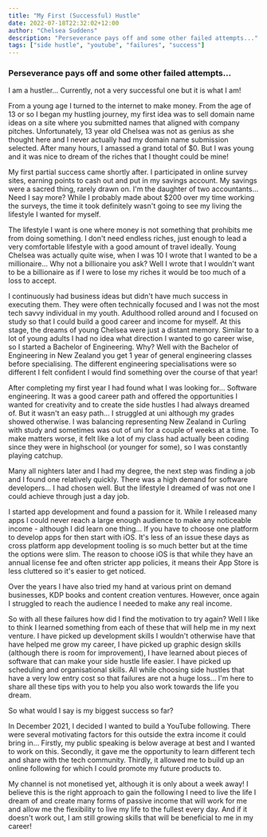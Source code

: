 ```yaml
---
title: "My First (Successful) Hustle"
date: 2022-07-18T22:32:02+12:00
author: "Chelsea Suddens"
description: "Perseverance pays off and some other failed attempts..."
tags: ["side hustle", "youtube", "failures", "success"]
---
```

### Perseverance pays off and some other failed attempts...

I am a hustler... Currently, not a very successful one but it is what I am! 

From a young age I turned to the internet to make money. From the age of 13 or so I began my hustling journey, my first idea was to sell domain name ideas on a site where you submitted names that aligned with company pitches. Unfortunately, 13 year old Chelsea was not as genius as she thought here and I never actually had my domain name submission selected. After many hours, I amassed a grand total of $0. But I was young and it was nice to dream of the riches that I thought could be mine!

My first partial success came shortly after. I participated in online survey sites, earning points to cash out and put in my savings account. My savings were a sacred thing, rarely drawn on. I'm the daughter of two accountants... Need I say more? While I probably made about $200 over my time working the surveys, the time it took definitely wasn't going to see my living the lifestyle I wanted for myself.

The lifestyle I want is one where money is not something that prohibits me from doing something. I don't need endless riches, just enough to lead a very comfortable lifestyle with a good amount of travel ideally. Young Chelsea was actually quite wise, when I was 10 I wrote that I wanted to be a millionaire... Why not a billionaire you ask? Well I wrote that I wouldn't want to be a billionaire as if I were to lose my riches it would be too much of a loss to accept.

I continuously had business ideas but didn't have much success in executing them. They were often technically focused and I was not the most tech savvy individual in my youth. Adulthood rolled around and I focused on study so that I could build a good career and income for myself. At this stage, the dreams of young Chelsea were just a distant memory. Similar to a lot of young adults I had no idea what direction I wanted to go career wise, so I started a Bachelor of Engineering. Why? Well with the Bachelor of Engineering in New Zealand you get 1 year of general engineering classes before specialising. The different engineering specialisations were so different I felt confident I would find something over the course of that year!

After completing my first year I had found what I was looking for... Software engineering. It was a good career path and offered the opportunities I wanted for creativity and to create the side hustles I had always dreamed of. But it wasn't an easy path... I struggled at uni although my grades showed otherwise. I was balancing representing New Zealand in Curling with study and sometimes was out of uni for a couple of weeks at a time. To make matters worse, it felt like a lot of my class had actually been coding since they were in highschool (or younger for some), so I was constantly playing catchup.

Many all nighters later and I had my degree, the next step was finding a job and I found one relatively quickly. There was a high demand for software developers... I had chosen well. But the lifestyle I dreamed of was not one I could achieve through just a day job.

I started app development and found a passion for it. While I released many apps I could never reach a large enough audience to make any noticeable income - although I did learn one thing... If you have to choose one platform to develop apps for then start with iOS. It's less of an issue these days as cross platform app development tooling is so much better but at the time the options were slim. The reason to choose iOS is that while they have an annual license fee and often stricter app policies, it means their App Store is less cluttered so it's easier to get noticed.

Over the years I have also tried my hand at various print on demand businesses, KDP books and content creation ventures. However, once again I struggled to reach the audience I needed to make any real income.

So with all these failures how did I find the motivation to try again? Well I like to think I learned something from each of these that will help me in my next venture. I have picked up development skills I wouldn't otherwise have that have helped me grow my career, I have picked up graphic design skills (although there is room for improvement), I have learned about pieces of software that can make your side hustle life easier. I have picked up scheduling and organisational skills. All while choosing side hustles that have a very low entry cost so that failures are not a huge loss... I'm here to share all these tips with you to help you also work towards the life you dream.

So what would I say is my biggest success so far? 

In December 2021, I decided I wanted to build a YouTube following. There were several motivating factors for this outside the extra income it could bring in... Firstly, my public speaking is below average at best and I wanted to work on this. Secondly, it gave me the opportunity to learn different tech and share with the tech community. Thirdly, it allowed me to build up an online following for which I could promote my future products to.

My channel is not monetised yet, although it is only about a week away! I believe this is the right approach to gain the following I need to live the life I dream of and create many forms of passive income that will work for me and allow me the flexibility to live my life to the fullest every day. And if it doesn't work out, I am still growing skills that will be beneficial to me in my career!